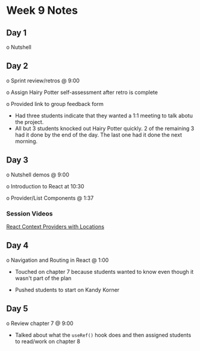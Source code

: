# Week 9 Notes

## Day 1

o Nutshell

## Day 2

o Sprint review/retros @ 9:00

o Assign Hairy Potter self-assessment after retro is complete

o Provided link to group feedback form

- Had three students indicate that they wanted a 1:1 meeting to talk abotu the project.
- All but 3 students knocked out Hairy Potter quickly. 2 of the remaining 3 had it done by the end of the day. The last one had it done the next morning.

## Day 3

o Nutshell demos @ 9:00

o Introduction to React at 10:30

o Provider/List Components @ 1:37

### Session Videos

[React Context Providers with Locations](https://drive.google.com/file/d/16263XO_dheeSbiKSvPGOR1YIpOVftVBu/view?usp=sharing)


## Day 4

o Navigation and Routing in React @ 1:00

- Touched on chapter 7 because students wanted to know even though it wasn't part of the plan

- Pushed students to start on Kandy Korner

## Day 5

o Review chapter 7 @ 9:00

- Talked about what the `useRef()` hook does and then assigned students to read/work on chapter 8